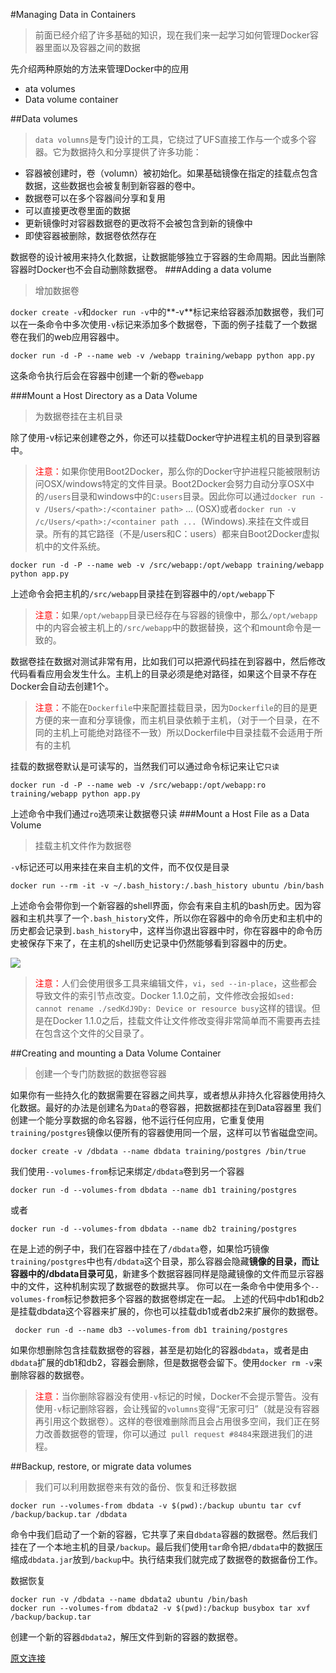 #Managing Data in Containers
>前面已经介绍了许多基础的知识，现在我们来一起学习如何管理Docker容器里面以及容器之间的数据

先介绍两种原始的方法来管理Docker中的应用

* ata volumes
* Data volume container

##Data volumes
>`data volumns`是专门设计的工具，它绕过了UFS直接工作与一个或多个容器。它为数据持久和分享提供了许多功能：

* 容器被创建时，卷（volumn）被初始化。如果基础镜像在指定的挂载点包含数据，这些数据也会被复制到新容器的卷中。
* 数据卷可以在多个容器间分享和复用
* 可以直接更改卷里面的数据
* 更新镜像时对容器数据卷的更改将不会被包含到新的镜像中
* 即使容器被删除，数据卷依然存在

数据卷的设计被用来持久化数据，让数据能够独立于容器的生命周期。因此当删除容器时Docker也不会自动删除数据卷。
###Adding a data volume
>增加数据卷

`docker create -v`和`docker run -v`中的**-v**标记来给容器添加数据卷，我们可以在一条命令中多次使用`-v`标记来添加多个数据卷，下面的例子挂载了一个数据卷在我们的web应用容器中。
```language
docker run -d -P --name web -v /webapp training/webapp python app.py
```
这条命令执行后会在容器中创建一个新的卷`webapp`

###Mount a Host Directory as a Data Volume
>为数据卷挂在主机目录

除了使用-v标记来创建卷之外，你还可以挂载Docker守护进程主机的目录到容器中。

><span style="color:red;">注意：</span>如果你使用Boot2Docker，那么你的Docker守护进程只能被限制访问OSX/windows特定的文件目录。Boot2Docker会努力自动分享OSX中的`/users`目录和windows中的`C:users`目录。因此你可以通过`docker run -v /Users/<path>:/<container path>` ... (OSX)或者`docker run -v /c/Users/<path>:/<container path ... `(Windows).来挂在文件或目录。所有的其它路径（不是/users和C：users）都来自Boot2Docker虚拟机中的文件系统。

```language
docker run -d -P --name web -v /src/webapp:/opt/webapp training/webapp python app.py
```
上述命令会把主机的`/src/webapp`目录挂在到容器中的`/opt/webapp`下
><span style="color:red;">注意：</span>如果`/opt/webapp`目录已经存在与容器的镜像中，那么`/opt/webapp`中的内容会被主机上的`/src/webapp`中的数据替换，这个和mount命令是一致的。

数据卷挂在数据对测试非常有用，比如我们可以把源代码挂在到容器中，然后修改代码看看应用会发生什么。主机上的目录必须是绝对路径，如果这个目录不存在Docker会自动去创建1个。
><span style="color:red;">注意：</span>不能在`Dockerfile`中来配置挂载目录，因为`Dockerfile`的目的是更方便的来一直和分享镜像，而主机目录依赖于主机，（对于一个目录，在不同的主机上可能绝对路径不一致）所以Dockerfile中目录挂载不会适用于所有的主机

挂载的数据卷默认是可读写的，当然我们可以通过命令标记来让它`只读`
```language
docker run -d -P --name web -v /src/webapp:/opt/webapp:ro training/webapp python app.py
```
上述命令中我们通过`ro`选项来让数据卷只读
###Mount a Host File as a Data Volume
>挂载主机文件作为数据卷

`-v`标记还可以用来挂在来自主机的文件，而不仅仅是目录
```language
docker run --rm -it -v ~/.bash_history:/.bash_history ubuntu /bin/bash
```
上述命令会带你到一个新容器的shell界面，你会有来自主机的bash历史。因为容器和主机共享了一个`.bash_history`文件，所以你在容器中的命令历史和主机中的历史都会记录到`.bash_history`中，这样当你退出容器中时，你在容器中的命令历史被保存下来了，在主机的shell历史记录中仍然能够看到容器中的历史。

![](http://7vihfm.com1.z0.glb.clouddn.com/2015-05-18-volumns.png)

><span style="color:red;">注意：</span>人们会使用很多工具来编辑文件，`vi`，`sed --in-place`，这些都会导致文件的索引节点改变。Docker 1.1.0之前，文件修改会报如`sed: cannot rename ./sedKdJ9Dy: Device or resource busy`这样的错误。但是在Docker 1.1.0之后，挂载文件让文件修改变得非常简单而不需要再去挂在包含这个文件的父目录了。

##Creating and mounting a Data Volume Container
>创建一个专门防数据的数据卷容器

如果你有一些持久化的数据需要在容器之间共享，或者想从非持久化容器使用持久化数据。最好的办法是创建名为`Data`的卷容器，把数据都挂在到Data容器里
我们创建一个能分享数据的命名容器，他不运行任何应用，它重复使用`training/postgres`镜像以便所有的容器使用同一个层，这样可以节省磁盘空间。

```language
docker create -v /dbdata --name dbdata training/postgres /bin/true
```
我们使用`--volumes-from`标记来绑定`/dbdata`卷到另一个容器
```language
docker run -d --volumes-from dbdata --name db1 training/postgres
```
或者
```language
docker run -d --volumes-from dbdata --name db2 training/postgres
```
在是上述的例子中，我们在容器中挂在了`/dbdata`卷，如果恰巧镜像`training/postgres`中也有`/dbdata`这个目录，那么容器会隐藏**镜像的目录，而让容器中的/dbdata目录可见**，新建多个数据容器同样是隐藏镜像的文件而显示容器中的文件，这种机制实现了数据卷的数据共享。
你可以在一条命令中使用多个`--volumes-from`标记参数把多个容器的数据卷绑定在一起。
上述的代码中db1和db2是挂载dbdata这个容器来扩展的，你也可以挂载db1或者db2来扩展你的数据卷。
```language
 docker run -d --name db3 --volumes-from db1 training/postgres
```
如果你想删除包含挂载数据卷的容器，甚至是初始化的容器`dbdata`，或者是由`dbdata`扩展的db1和db2，容器会删除，但是数据卷会留下。使用`docker rm -v`来删除容器的数据卷。

><span style="color:red;">注意：</span>当你删除容器没有使用`-v`标记的时候，Docker不会提示警告。没有使用`-v`标记删除容器，会让残留的`volumns`变得“无家可归”（就是没有容器再引用这个数据卷）。这样的卷很难删除而且会占用很多空间，我们正在努力改善数据卷的管理，你可以通过` pull request #8484`来跟进我们的进程。

##Backup, restore, or migrate data volumes
>我们可以利用数据卷来有效的备份、恢复和迁移数据

```language
docker run --volumes-from dbdata -v $(pwd):/backup ubuntu tar cvf /backup/backup.tar /dbdata
```
命令中我们启动了一个新的容器，它共享了来自`dbdata`容器的数据卷。然后我们挂在了一个本地主机的目录`/backup`。最后我们使用`tar`命令把`/dbdata`中的数据压缩成`dbdata.jar`放到`/backup`中。执行结束我们就完成了数据卷的数据备份工作。

数据恢复
```language
docker run -v /dbdata --name dbdata2 ubuntu /bin/bash
docker run --volumes-from dbdata2 -v $(pwd):/backup busybox tar xvf /backup/backup.tar
```
创建一个新的容器`dbdata2`，解压文件到新的容器的数据卷。

[原文连接](http://docs.docker.com/userguide/dockervolumes/)

